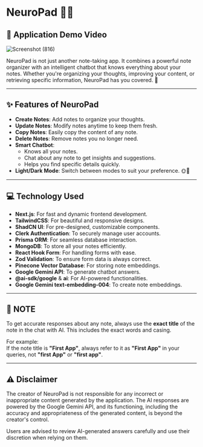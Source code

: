 # NeuroPad 📝🤖

## 🎥 Application Demo Video

![Screenshot (816)](https://github.com/user-attachments/assets/004971af-0c50-432e-8926-c335ff6578c5)




NeuroPad is not just another note-taking app. It combines a powerful note organizer with an intelligent chatbot that knows everything about your notes. Whether you're organizing your thoughts, improving your content, or retrieving specific information, NeuroPad has you covered. 🌟

---

## ✨ Features of NeuroPad

- **Create Notes**: Add notes to organize your thoughts.
- **Update Notes**: Modify notes anytime to keep them fresh.
- **Copy Notes**: Easily copy the content of any note.
- **Delete Notes**: Remove notes you no longer need.
- **Smart Chatbot**:  
  - Knows all your notes.
  - Chat about any note to get insights and suggestions. 
  - Helps you find specific details quickly.    
- **Light/Dark Mode**: Switch between modes to suit your preference. 🌞🌙

---

## 💻 Technology Used

- **Next.js**: For fast and dynamic frontend development.
- **TailwindCSS**: For beautiful and responsive designs.
- **ShadCN UI**: For pre-designed, customizable components.
- **Clerk Authentication**: To securely manage user accounts.
- **Prisma ORM**: For seamless database interaction.
- **MongoDB**: To store all your notes efficiently.
- **React Hook Form**: For handling forms with ease.
- **Zod Validation**: To ensure form data is always correct.
- **Pinecone Vector Database**: For storing note embeddings.
- **Google Gemini API**: To generate chatbot answers.
- **@ai-sdk/google** & **ai**: For AI-powered functionalities.
- **Google Gemini text-embedding-004**: To create note embeddings.

---

## 📌 NOTE

To get accurate responses about any note, always use the **exact title** of the note in the chat with AI. This includes the exact words and casing.

For example:  
If the note title is **"First App"**, always refer to it as **"First App"** in your queries, not **"first App"** or **"first app"**.

---

## ⚠️ Disclaimer

The creator of NeuroPad is not responsible for any incorrect or inappropriate content generated by the application. The AI responses are powered by the Google Gemini API, and its functioning, including the accuracy and appropriateness of the generated content, is beyond the creator's control.  

Users are advised to review AI-generated answers carefully and use their discretion when relying on them.
